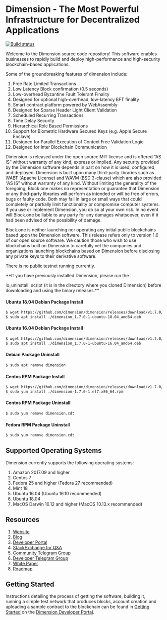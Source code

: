 
# Dimension - The Most Powerful Infrastructure for Decentralized Applications

[![Build status](https://badge.buildkite.com/370fe5c79410f7d695e4e34c500b4e86e3ac021c6b1f739e20.svg?branch=master)](https://buildkite.com/Dimension/dimension)

Welcome to the Dimension source code repository! This software enables businesses to rapidly build and deploy high-performance and high-security blockchain-based applications.

Some of the groundbreaking features of dimension include:

1. Free Rate Limited Transactions
1. Low Latency Block confirmation (0.5 seconds)
1. Low-overhead Byzantine Fault Tolerant Finality
1. Designed for optional high-overhead, low-latency BFT finality
1. Smart contract platform powered by WebAssembly
1. Designed for Sparse Header Light Client Validation
1. Scheduled Recurring Transactions
1. Time Delay Security
1. Hierarchical Role Based Permissions
1. Support for Biometric Hardware Secured Keys (e.g. Apple Secure Enclave)
1. Designed for Parallel Execution of Context Free Validation Logic
1. Designed for Inter Blockchain Communication

Dimension is released under the open source MIT license and is offered “AS IS” without warranty of any kind, express or implied. Any security provided by the Dimension software depends in part on how it is used, configured, and deployed. Dimension is built upon many third-party libraries such as WABT (Apache License) and WAVM (BSD 3-clause) which are also provided “AS IS” without warranty of any kind. Without limiting the generality of the foregoing, Block.one makes no representation or guarantee that Dimension or any third-party libraries will perform as intended or will be free of errors, bugs or faulty code. Both may fail in large or small ways that could completely or partially limit functionality or compromise computer systems. If you use or implement Dimension, you do so at your own risk. In no event will Block.one be liable to any party for any damages whatsoever, even if it had been advised of the possibility of damage.  

Block.one is neither launching nor operating any initial public blockchains based upon the Dimension software. This release refers only to version 1.0 of our open source software. We caution those who wish to use blockchains built on Dimension to carefully vet the companies and organizations launching blockchains based on Dimension before disclosing any private keys to their derivative software.

There is no public testnet running currently.

**If you have previously installed Dimension, please run the `

io_uninstall` script (it is in the directory where you cloned Dimension) before downloading and using the binary releases.**


#### Ubuntu 18.04 Debian Package Install
```sh
$ wget https://github.com/dimension/dimension/releases/download/v1.7.0/dimension_1.7.0-1-ubuntu-18.04_amd64.deb
$ sudo apt install ./dimension_1.7.0-1-ubuntu-18.04_amd64.deb
```
#### Ubuntu 16.04 Debian Package Install
```sh
$ wget https://github.com/dimension/dimension/releases/download/v1.7.0/dimension_1.7.0-1-ubuntu-16.04_amd64.deb
$ sudo apt install ./dimension_1.7.0-1-ubuntu-16.04_amd64.deb
```
#### Debian Package Uninstall
```sh
$ sudo apt remove dimension
```
#### Centos RPM Package Install
```sh
$ wget https://github.com/dimension/dimension/releases/download/v1.7.0/dimension-1.7.0-1.el7.x86_64.rpm
$ sudo yum install ./dimension-1.7.0-1.el7.x86_64.rpm
```
#### Centos RPM Package Uninstall
```sh
$ sudo yum remove dimension.cdt
```

#### Fedora RPM Package Uninstall
```sh
$ sudo yum remove dimension.cdt
```

## Supported Operating Systems
Dimension currently supports the following operating systems:  
1. Amazon 2017.09 and higher
2. Centos 7
3. Fedora 25 and higher (Fedora 27 recommended)
4. Mint 18
5. Ubuntu 16.04 (Ubuntu 16.10 recommended)
6. Ubuntu 18.04
7. MacOS Darwin 10.12 and higher (MacOS 10.13.x recommended)

## Resources
1. [Website](https://github.com/dimensionofficial/dimension)
1. [Blog](https://github.com/dimensionofficial/dimension)
1. [Developer Portal](https://github.com/dimensionofficial/dimension)
1. [StackExchange for Q&A](https://github.com/dimensionofficial/dimension)
1. [Community Telegram Group](https://github.com/dimensionofficial/dimension)
1. [Developer Telegram Group](https://github.com/dimensionofficial/dimension)
1. [White Paper](https://github.com/dimensionofficial/dimension)
1. [Roadmap](https://github.com/dimensionofficial/dimension)

<a name="gettingstarted"></a>
## Getting Started
Instructions detailing the process of getting the software, building it, running a simple test network that produces blocks, account creation and uploading a sample contract to the blockchain can be found in [Getting Started](https://developers.eos.io/eosio-home/docs) on the [Dimension Developer Portal](https://developers.dimension.io).
